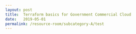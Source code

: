 ```yaml
---
layout: post
title:  Terraform basics for Government Commercial Cloud
date:   2019-05-01
permalink: /resource-room/subcategory-A/test
---
```

